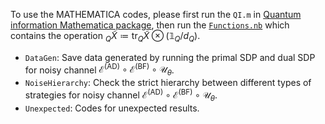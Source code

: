 
To use the MATHEMATICA codes, please first run the `QI.m` in [Quantum information Mathematica package](https://github.com/rogercolbeck/QI), then run the [`Functions.nb`](https://github.com/mtcq/channel_discrimination/blob/main/ChannelDiscrimination/LoadFunctions.nb) which contains the operation $_Q\tilde{X}\coloneqq \mathrm{tr}_Q\tilde{X}\otimes \left( \mathbb{1} _Q/d_Q \right)$.

- `DataGen`: Save data generated by running the primal SDP and dual SDP for noisy channel $\mathcal{E}^{(\mathrm{AD})}\circ \mathcal{E}^{(\mathrm{BF})}\circ \mathcal{U}_\theta$.
- `NoiseHierarchy`: Check the strict hierarchy between different types of strategies for noisy channel $\mathcal{E}^{(\mathrm{AD})}\circ \mathcal{E}^{(\mathrm{BF})}\circ \mathcal{U}_\theta$.
- `Unexpected`: Codes for unexpected results.
